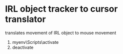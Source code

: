 # IRL object tracker to cursor translator

translates movement of IRL object to mouse movement

1. myenv\Scripts\activate
2. deactivate
